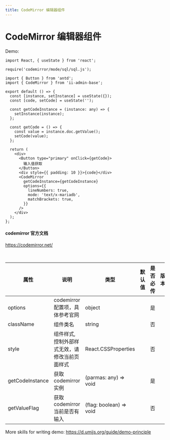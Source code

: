 ```yaml
---
title: CodeMirror 编辑器组件
---
```


# CodeMirror 编辑器组件

Demo:

```tsx
import React, { useState } from 'react';

require('codemirror/mode/sql/sql.js');

import { Button } from 'antd';
import { CodeMirror } from 'ii-admin-base';

export default () => {
  const [instance, setInstance] = useState({});
  const [code, setCode] = useState('');

  const getCodeInstance = (instance: any) => {
    setInstance(instance);
  };

  const getCode = () => {
    const value = instance.doc.getValue();
    setCode(value);
  };

  return (
    <div>
      <Button type="primary" onClick={getCode}>
        输入值获取
      </Button>
      <div style={{ padding: 10 }}>{code}</div>
      <CodeMirror
        getCodeInstance={getCodeInstance}
        options={{
          lineNumbers: true,
          mode: 'text/x-mariadb',
          matchBrackets: true,
        }}
      />
    </div>
  );
};
```

#### codemirror 官方文档

https://codemirror.net/

<br />

| 属性            | 说明                                          | 类型                    | 默认值 | 是否必传 | 版本 |
| --------------- | --------------------------------------------- | ----------------------- | ------ | -------- | ---- |
| options         | codemirror 配置项，具体参考官网               | object                  |        | 是       |      |
| className       | 组件类名                                      | string                  |        | 否       |      |
| style           | 组件样式,控制外部样式无效，请修改当前页面样式 | React.CSSProperties     |        | 否       |      |
| getCodeInstance | 获取 codemirror 实例                          | (parmas: any) => void   |        | 是       |      |
| getValueFlag    | 获取 codemirror 当前是否有输入                | (flag: boolean) => void |        | 否       |      |

More skills for writing demo: https://d.umijs.org/guide/demo-principle
